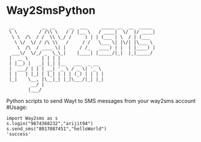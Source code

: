 # Way2SmsPython
    
     __          __ __     __  ___     _____ __  __  _____ 
     \ \        / /\\ \   / / |__ \   / ____|  \/  |/ ____|
      \ \  /\  / /  \\ \_/ /     ) | | (___ | \  / | (___  
       \ \/  \/ / /\ \\   /     / /   \___ \| |\/| |\___ \ 
        \  /\  / ____ \| |     / /_   ____) | |  | |____) |
      ___\/  \/_/ _  \_\_|    |____| |_____/|_|  |_|_____/ 
     |  __ \     | | | |                                   
     | |__) |   _| |_| |__   ___  _ __                     
     |  ___/ | | | __| '_ \ / _ \| '_ \                    
     | |   | |_| | |_| | | | (_) | | | |                   
     |_|    \__, |\__|_| |_|\___/|_| |_|                   
             __/ |                                         
            |___/                                          

                                         
Python scripts to send Wayt to SMS messages from your way2sms account 
#Usage:

    import Way2sms as s
    s.login("9874368232","arijit94")
    s.send_sms("8017087451","helloWorld")
    'success'

